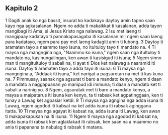 Kapitulo 2
----------

1 Dagiti anak ko nga bassit, insurat ko kadakayo daytoy amin tapno saan kayo nga agkasalanan. Ngem no adda ti makaikkat ti kasalanan, adda tayon mangibagi iti Ama, si Jesus Kristo nga nalawag.
2 Isu met laeng ti mangipaay kadatayo ti pannakapasagaba iti kasalanan mi; ngem saan laeng para kadatayo, ngem para pay met laeng kadagiti amin ti lubong.
3 Daytoy ti aramaten tayo a naammo tayo isuna, no itultuloy tayo ti mandato na.
4 Ti maysa nga mangngina nga, "Naammo ko isuna," ngem saan nga itultuloy ti mandato na, kasinungalingan, ken awan ti kasisigud iti isuna;
5 Ngem sinno man ti mangitultuloy ti sabali na, ti ayat ti Dios ket nalawag a naaramid iti isuna. Daytoy ti aramaten tayo a adda tayo iti isuna:
6 Ti maysa nga mangngina a, "Addaak iti isuna," ket narigat a pagsurotan na met ti kas kuna na.
7 Pimmusay, saanak nga agsurat ti baro a mandato kenyo, ngem ti daan a mandato a naggapuanan yo manipud idi immuna; ti daan a mandato ket ti sabali a narinig yo.
8 Ngem, agsuratak met ti baro a mandato kenyo, a maysa a maipatarus iti isuna ken kenyo, ta ti rabsak ket agpatinggaan, ken ti tunay a Lawag ket agpasiar ketdi.
9 Ti maysa nga agngina nga adda isuna iti Lawag, ngem agodod iti kabsat na ket adda isuna iti rabsak aginggana itatta.
10 Ti maysa nga agayat iti kabsat na, adda isuna iti Lawag, ken awan ti makapakapukan na iti isuna.
11 Ngem ti maysa nga agodod iti kabsat na, adda isuna iti rabsak ken aglaklakad iti rabsak, ken saan na a maammo no ania ti papanana ta nabulag ti rabsak ti matana.
